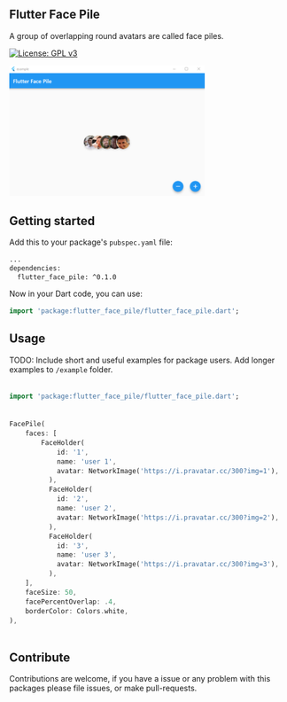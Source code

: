 ## Flutter Face Pile

A group of overlapping round avatars are called face piles.

[![License: GPL v3](https://img.shields.io/badge/License-GPLv3-blue.svg)](https://www.gnu.org/licenses/gpl-3.0)

<img src="screenshots/flutter-face-pile-screenshot.png" width = 70%></img>

## Getting started

Add this to your package's `pubspec.yaml` file:

```
...
dependencies:
  flutter_face_pile: ^0.1.0

```

Now in your Dart code, you can use:

```dart
import 'package:flutter_face_pile/flutter_face_pile.dart';
```

## Usage

TODO: Include short and useful examples for package users. Add longer examples
to `/example` folder.

```dart

import 'package:flutter_face_pile/flutter_face_pile.dart';


FacePile(
    faces: [
        FaceHolder(
            id: '1',
            name: 'user 1',
            avatar: NetworkImage('https://i.pravatar.cc/300?img=1'),
          ),
          FaceHolder(
            id: '2',
            name: 'user 2',
            avatar: NetworkImage('https://i.pravatar.cc/300?img=2'),
          ),
          FaceHolder(
            id: '3',
            name: 'user 3',
            avatar: NetworkImage('https://i.pravatar.cc/300?img=3'),
          ),
    ],
    faceSize: 50,
    facePercentOverlap: .4,
    borderColor: Colors.white,
),



```

## Contribute

Contributions are welcome, if you have a issue or any problem with this packages please file issues, or make pull-requests.
